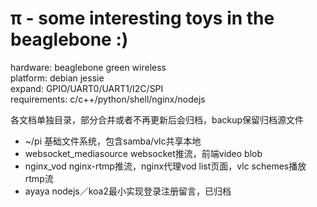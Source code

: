 π - some interesting toys in the beaglebone :)
===

hardware: beaglebone green wireless   
platform: debian jessie   
expand: GPIO/UART0/UART1/I2C/SPI   
requirements: c/c++/python/shell/nginx/nodejs    

各文档单独目录，部分合并或者不再更新后会归档，backup保留归档源文件
* ~/pi 基础文件系统，包含samba/vlc共享本地
* websocket_mediasource websocket推流，前端video blob
* nginx_vod nginx-rtmp推流，nginx代理vod list页面，vlc schemes播放rtmp流
* ayaya nodejs／koa2最小实现登录注册留言，已归档